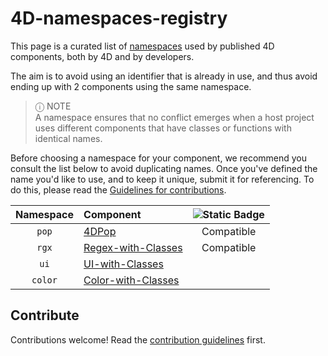 # 4D-namespaces-registry

This page is a curated list of [namespaces](https://developer.4d.com/docs/Extensions/develop-components#declaring-the-component-namespace) used by published 4D components, both by 4D and by developers.

The aim is to avoid using an identifier that is already in use, and thus avoid ending up with 2 components using the same namespace.

> ⓘ NOTE    
A namespace ensures that no conflict emerges when a host project uses different components that have classes or functions with identical names.

Before choosing a namespace for your component, we recommend you consult the list below to avoid duplicating names. Once you've defined the name you'd like to use, and to keep it unique, submit it for referencing. To do this, please read the [Guidelines for contributions](contributing.md). 

| Namespace | Component | ![Static Badge](https://img.shields.io/badge/Project%20Dependencies-blue?logo=4d&link=https%3A%2F%2Fdeveloper.4d.com%2Fdocs%2FProject%2Fcomponents%2F%23loading-components) |
| :-------: | :-------- | :------------------: |
| `pop`     | [4DPop](https://github.com/vdelachaux/4DPop) | Compatible |
| `rgx`     | [Regex-with-Classes](https://github.com/vdelachaux/Regex-with-Classes) | Compatible |
| `ui`      | [UI-with-Classes](https://github.com/vdelachaux/UI-with-Classes)
| `color`   | [Color-with-Classes](https://github.com/vdelachaux/Color-with-Classes)

## Contribute

Contributions welcome! Read the [contribution guidelines](contributing.md) first.

